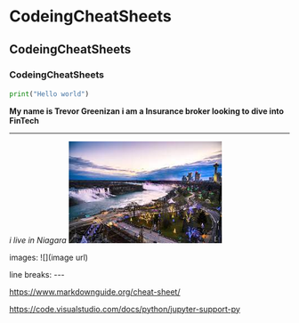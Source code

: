# CodeingCheatSheets
## CodeingCheatSheets
### CodeingCheatSheets
```python
print("Hello world")
```
**My name is Trevor Greenizan i am a Insurance broker looking to dive into FinTech**
<hr />

*i live in Niagara*
![](https://github.com/TGreenizan/CodeingCheatSheets/blob/main/download.jpg?raw=true)

images: ![](image url)

line breaks: ---

https://www.markdownguide.org/cheat-sheet/ 

https://code.visualstudio.com/docs/python/jupyter-support-py

